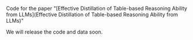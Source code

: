 Code for the paper "[Effective Distillation of Table-based Reasoning Ability from LLMs](Effective Distillation of Table-based Reasoning Ability from LLMs)"

We will release the code and data soon.


